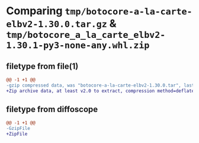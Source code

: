 # Comparing `tmp/botocore-a-la-carte-elbv2-1.30.0.tar.gz` & `tmp/botocore_a_la_carte_elbv2-1.30.1-py3-none-any.whl.zip`

## filetype from file(1)

```diff
@@ -1 +1 @@
-gzip compressed data, was "botocore-a-la-carte-elbv2-1.30.0.tar", last modified: Tue Jul  4 01:44:33 2023, max compression
+Zip archive data, at least v2.0 to extract, compression method=deflate
```

## filetype from diffoscope

```diff
@@ -1 +1 @@
-GzipFile
+ZipFile
```

